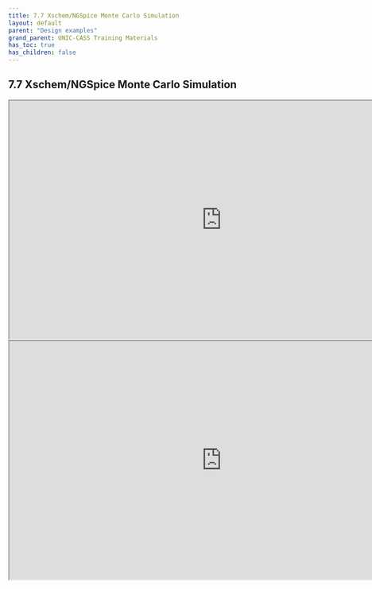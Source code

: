 ```yaml
---
title: 7.7 Xschem/NGSpice Monte Carlo Simulation
layout: default
parent: "Design examples"
grand_parent: UNIC-CASS Training Materials
has_toc: true
has_children: false
---
```

## 7.7 Xschem/NGSpice Monte Carlo Simulation

<iframe src="https://drive.google.com/file/d/17l2ntmgzm8lvFGPNQbnr-ULJqqV14Blu/preview" width="854" height="480" allow="autoplay"></iframe>

<iframe src="https://drive.google.com/file/d/17mNzNe16X1MH2pLWg2DPGyau-fWUDE4L/preview" width="854" height="480" allow="autoplay"></iframe>
